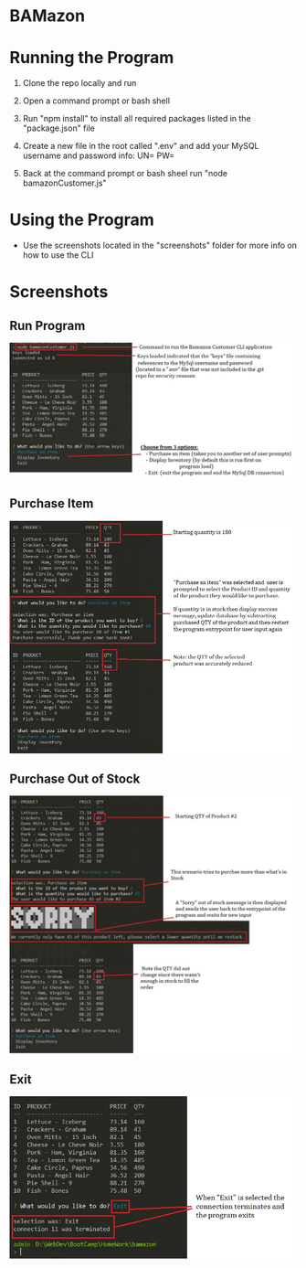 # BAMazon


# Running the Program 

1) Clone the repo locally and run
2) Open a command prompt or bash shell 
3) Run "npm install" to install all required packages listed in the "package.json" file
4) Create a new file in the root called ".env" and add your MySQL username and password info:
        UN=<username>
        PW=<password>

4) Back at the command prompt or bash sheel run "node bamazonCustomer.js"

# Using the Program
* Use the screenshots located in the "screenshots" folder for more info on how to use the CLI

# Screenshots
## Run Program
![01-RunProgram](screenshots/01-run-program.jpg)
## Purchase Item
![02-Purchase](screenshots/02-purchase-item.jpg)
## Purchase Out of Stock
![03-PurchaseOutOfStock](screenshots/03-purchase-OutOfStock-item.jpg)
## Exit
![04-Exit](screenshots/04-Exit.jpg)
